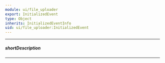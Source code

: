 ```yaml
---
module: ui/file_uploader
export: InitializedEvent
type: Object
inherits: InitializedEventInfo
uid: ui/file_uploader:InitializedEvent
---
```

---
##### shortDescription
<!-- Description goes here -->

---
<!-- Description goes here -->